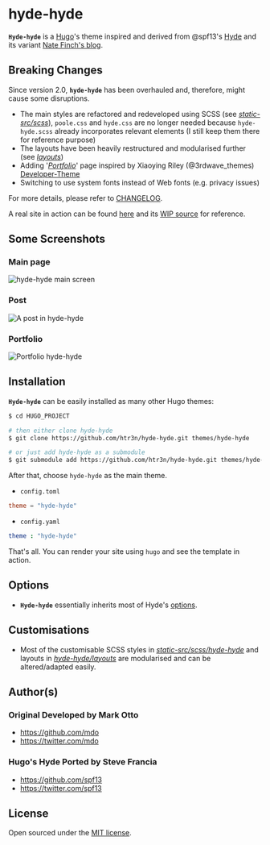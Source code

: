 # hyde-hyde

__`Hyde-hyde`__ is a [Hugo](https://gohugo.io)'s theme inspired and derived from @spf13's [Hyde](https://github.com/spf13/hyde.git) and its variant [Nate Finch's blog](https://npf.io). 

## Breaking Changes

Since version 2.0, __`hyde-hyde`__ has been overhauled and, therefore, might cause some disruptions.

* The main styles are refactored and redeveloped using SCSS (see [_static-src/scss_](https://github.com/htr3n/hyde-hyde/tree/v2.0.0/static-src/scss)),  `poole.css` and `hyde.css` are no longer needed because `hyde-hyde.scss` already incorporates relevant elements (I still keep them there for reference purpose)
* The layouts have been heavily restructured and modularised further (see [_layouts_](https://github.com/htr3n/hyde-hyde/tree/v2.0.0/layouts))
* Adding '[_Portfolio_](https://github.com/htr3n/hyde-hyde/tree/v2.0.0/layouts/portfolio)' page inspired by Xiaoying Riley (@3rdwave_themes) [Developer-Theme](https://github.com/xriley/developer-theme)
* Switching to use system fonts instead of Web fonts (e.g. privacy issues)

For more details, please refer to [CHANGELOG](CHANGELOG.md). 

A real site in action can be found [here](https://htr3n.github.io) and its [WIP source](https://github.com/htr3n/htr3n-blog) for reference.

## Some Screenshots

### Main page

![hyde-hyde main screen](https://github.com/htr3n/hyde-hyde/raw/master/images/main.png)

### Post

![A post in hyde-hyde](https://github.com/htr3n/hyde-hyde/raw/master/images/post.png)

### Portfolio

![Portfolio hyde-hyde](https://github.com/htr3n/hyde-hyde/raw/master/images/portfolio.png)

## Installation

__`Hyde-hyde`__ can be easily installed as many other Hugo themes:

```sh
$ cd HUGO_PROJECT

# then either clone hyde-hyde
$ git clone https://github.com/htr3n/hyde-hyde.git themes/hyde-hyde

# or just add hyde-hyde as a submodule
$ git submodule add https://github.com/htr3n/hyde-hyde.git themes/hyde-hyde
```

After that, choose `hyde-hyde` as the main theme.

* `config.toml` 

```toml
theme = "hyde-hyde"
```

* `config.yaml`

```yaml
theme : "hyde-hyde"
```

That's all. You can render your site using `hugo` and see the template in action.

## Options

* __`Hyde-hyde`__ essentially inherits most of Hyde's [options](https://github.com/spf13/hyde#options).

## Customisations

* Most of the customisable SCSS styles in [_static-src/scss/hyde-hyde_](https://github.com/htr3n/hyde-hyde/tree/v2.0.0/static-src/scss/hyde-hyde) and layouts in [_hyde-hyde/layouts_](https://github.com/htr3n/hyde-hyde/tree/v2.0.0/layouts) are modularised and can be altered/adapted easily.

## Author(s)

### Original Developed by Mark Otto

- <https://github.com/mdo>
- <https://twitter.com/mdo>

### Hugo's Hyde Ported by Steve Francia
- <https://github.com/spf13>
- <https://twitter.com/spf13>

## License

Open sourced under the [MIT license](LICENSE.md).
